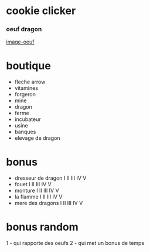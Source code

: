 # cookie clicker

### oeuf dragon

[image-oeuf](https://fr.freepik.com/vecteurs-libre/oeufs-dragon-dessin-anime-differents-ensembles-coquilles-oeufs_27310137.htm#query=oeuf%20dragon&position=3&from_view=keyword&track=ais)

# boutique

- fleche arrow
- vitamines
- forgeron
- mine
- dragon
- ferme
- incubateur
- usine
- banques
- elevage de dragon

# bonus

- dresseur de dragon I II III IV V
- fouet I II III IV V
- monture I II III IV V
- la flamme I II III IV V
- mere des dragons I II III IV V

# bonus random

1 - qui rapporte des oeufs
2 - qui met un bonus de temps
